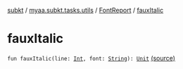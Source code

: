 [subkt](../../index.md) / [myaa.subkt.tasks.utils](../index.md) / [FontReport](index.md) / [fauxItalic](./faux-italic.md)

# fauxItalic

`fun fauxItalic(line: `[`Int`](https://kotlinlang.org/api/latest/jvm/stdlib/kotlin/-int/index.html)`, font: `[`String`](https://kotlinlang.org/api/latest/jvm/stdlib/kotlin/-string/index.html)`): `[`Unit`](https://kotlinlang.org/api/latest/jvm/stdlib/kotlin/-unit/index.html) [(source)](https://github.com/Myaamori/SubKt/blob/0.1.10/src/main/kotlin/myaa/subkt/tasks/utils/fontvalidator.kt#L207)